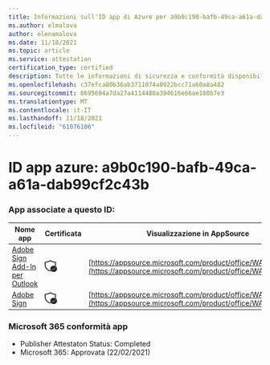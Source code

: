 ```yaml
---
title: Informazioni sull'ID app di Azure per a9b0c190-bafb-49ca-a61a-dab99cf2c43b
ms.author: elmalova
author: elenamalova
ms.date: 11/18/2021
ms.topic: article
ms.service: attestation
certification_type: certified
description: Tutte le informazioni di sicurezza e conformità disponibili per a9b0c190-bafb-49ca-a61a-dab99cf2c43b.
ms.openlocfilehash: c37efca80b36ab3711074a8922bcc71a60a8a482
ms.sourcegitcommit: 8695694a7da27a4114480a394616e66ae180b7e3
ms.translationtype: MT
ms.contentlocale: it-IT
ms.lasthandoff: 11/18/2021
ms.locfileid: "61076106"
---
```

# <a name="azure-app-id-a9b0c190-bafb-49ca-a61a-dab99cf2c43b"></a>ID app azure: a9b0c190-bafb-49ca-a61a-dab99cf2c43b


### <a name="apps-associated-with-this-id"></a>App associate a questo ID:
| **Nome app** | **Certificata** | **Visualizzazione in AppSource** |
|--------------|---------------|-----------------------|
| [Adobe Sign Add-In per Outlook](https://docs.microsoft.com/microsoft-365-app-certification/forward/WA104381158) | <img alt="Certified application badge" src="../media/certified-badge.png" height="25" width="25" /> | [https://appsource.microsoft.com/product/office/WA104381158](https://appsource.microsoft.com/product/office/WA104381158) |
| [Adobe Sign](https://docs.microsoft.com/microsoft-365-app-certification/forward/WA104381233) | <img alt="Certified application badge" src="../media/certified-badge.png" height="25" width="25" /> | [https://appsource.microsoft.com/product/office/WA104381233](https://appsource.microsoft.com/product/office/WA104381233) |

### <a name="microsoft-365-app-compliance-status"></a>Microsoft 365 conformità app
- Publisher Attestaton Status: Completed
- Microsoft 365: Approvata (22/02/2021)
